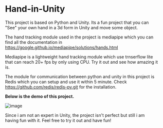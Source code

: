 # Hand-in-Unity

This project is based on Python and Unity. Its a fun project that you can "See" your own hand in a 3d form in Unity and move some object.

The hand tracking module used in the project is mediapipe which you can find all the documentation in https://google.github.io/mediapipe/solutions/hands.html

Mediapipe is a lightweight hand tracking module which use trnserflow lite that can reach 20+ fps by only using CPU. Try it out and see how amazing it is.

The module for communication between python and unity in this project is Redis which you can setup and use it within 5 minute. Check https://github.com/redis/redis-py.git for the installation.

**Below is the demo of this project.**

![image](https://github.com/jj98-hub/Hand-in-Unity/blob/3724333d1e1ccbfa58c7b6af1291e59e0605a367/Demo.gif)

Since i am not an expert in Unity, the project isn't perfect but still i am having fun with it. Feel free to try it out and have fun!
